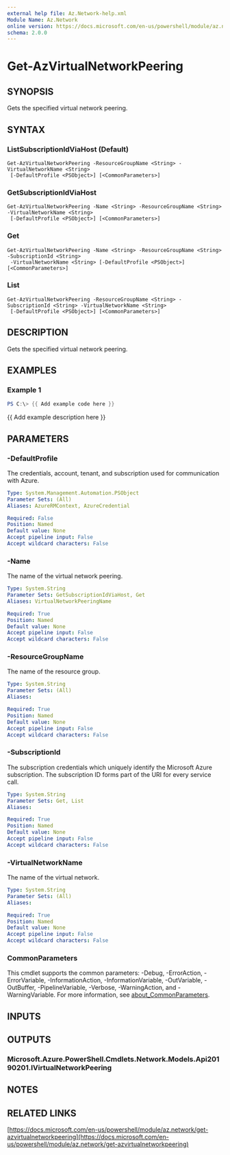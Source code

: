 ```yaml
---
external help file: Az.Network-help.xml
Module Name: Az.Network
online version: https://docs.microsoft.com/en-us/powershell/module/az.network/get-azvirtualnetworkpeering
schema: 2.0.0
---
```


# Get-AzVirtualNetworkPeering

## SYNOPSIS
Gets the specified virtual network peering.

## SYNTAX

### ListSubscriptionIdViaHost (Default)
```
Get-AzVirtualNetworkPeering -ResourceGroupName <String> -VirtualNetworkName <String>
 [-DefaultProfile <PSObject>] [<CommonParameters>]
```

### GetSubscriptionIdViaHost
```
Get-AzVirtualNetworkPeering -Name <String> -ResourceGroupName <String> -VirtualNetworkName <String>
 [-DefaultProfile <PSObject>] [<CommonParameters>]
```

### Get
```
Get-AzVirtualNetworkPeering -Name <String> -ResourceGroupName <String> -SubscriptionId <String>
 -VirtualNetworkName <String> [-DefaultProfile <PSObject>] [<CommonParameters>]
```

### List
```
Get-AzVirtualNetworkPeering -ResourceGroupName <String> -SubscriptionId <String> -VirtualNetworkName <String>
 [-DefaultProfile <PSObject>] [<CommonParameters>]
```

## DESCRIPTION
Gets the specified virtual network peering.

## EXAMPLES

### Example 1
```powershell
PS C:\> {{ Add example code here }}
```

{{ Add example description here }}

## PARAMETERS

### -DefaultProfile
The credentials, account, tenant, and subscription used for communication with Azure.

```yaml
Type: System.Management.Automation.PSObject
Parameter Sets: (All)
Aliases: AzureRMContext, AzureCredential

Required: False
Position: Named
Default value: None
Accept pipeline input: False
Accept wildcard characters: False
```

### -Name
The name of the virtual network peering.

```yaml
Type: System.String
Parameter Sets: GetSubscriptionIdViaHost, Get
Aliases: VirtualNetworkPeeringName

Required: True
Position: Named
Default value: None
Accept pipeline input: False
Accept wildcard characters: False
```

### -ResourceGroupName
The name of the resource group.

```yaml
Type: System.String
Parameter Sets: (All)
Aliases:

Required: True
Position: Named
Default value: None
Accept pipeline input: False
Accept wildcard characters: False
```

### -SubscriptionId
The subscription credentials which uniquely identify the Microsoft Azure subscription.
The subscription ID forms part of the URI for every service call.

```yaml
Type: System.String
Parameter Sets: Get, List
Aliases:

Required: True
Position: Named
Default value: None
Accept pipeline input: False
Accept wildcard characters: False
```

### -VirtualNetworkName
The name of the virtual network.

```yaml
Type: System.String
Parameter Sets: (All)
Aliases:

Required: True
Position: Named
Default value: None
Accept pipeline input: False
Accept wildcard characters: False
```

### CommonParameters
This cmdlet supports the common parameters: -Debug, -ErrorAction, -ErrorVariable, -InformationAction, -InformationVariable, -OutVariable, -OutBuffer, -PipelineVariable, -Verbose, -WarningAction, and -WarningVariable. For more information, see [about_CommonParameters](http://go.microsoft.com/fwlink/?LinkID=113216).

## INPUTS

## OUTPUTS

### Microsoft.Azure.PowerShell.Cmdlets.Network.Models.Api20190201.IVirtualNetworkPeering
## NOTES

## RELATED LINKS

[https://docs.microsoft.com/en-us/powershell/module/az.network/get-azvirtualnetworkpeering](https://docs.microsoft.com/en-us/powershell/module/az.network/get-azvirtualnetworkpeering)

